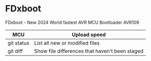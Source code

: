 # FDxboot
FDxboot - New 2024 World fastest AVR MCU Bootloader AVR109


| MCU | Upload speed |
| --- | --- |
| git status | List all new or modified files |
| git diff | Show file differences that haven't been staged |
